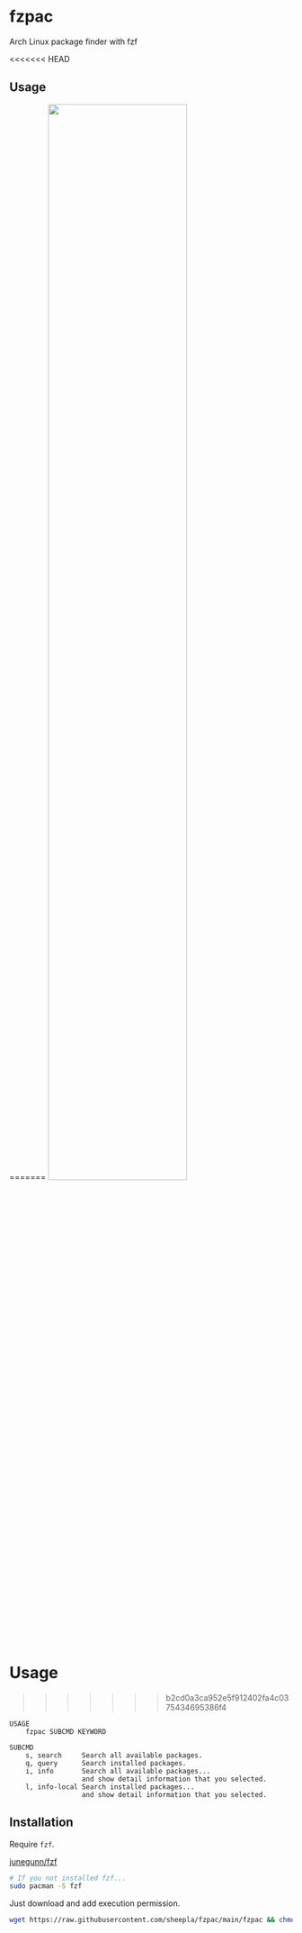 # fzpac

Arch Linux package finder with fzf

<<<<<<< HEAD
## Usage
=======
<image src="./img/screenshot.png" width="70%">

# Usage
>>>>>>> b2cd0a3ca952e5f912402fa4c0375434695386f4

```
USAGE
    fzpac SUBCMD KEYWORD

SUBCMD
    s, search     Search all available packages.
    q, query      Search installed packages.
    i, info       Search all available packages...
                  and show detail information that you selected.
    l, info-local Search installed packages...
                  and show detail information that you selected.
```

## Installation

Require `fzf`.

<a href="https://github.com/junegunn/fzf">junegunn/fzf</a>

```bash
# If you not installed fzf...
sudo pacman -S fzf
```

Just download and add execution permission.

```bash
wget https://raw.githubusercontent.com/sheepla/fzpac/main/fzpac && chmod +x fzpac
```

